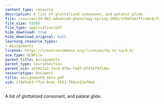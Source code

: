 ```yaml
---
content_type: resource
description: A list of glottalized consonant, and palatal glide.
file: /courses/24-962-advanced-phonology-spring-2005/1f0dfe63ffce0c6cf65376bce13ef0eb_assignment9_data.pdf
file_size: 65585
file_type: application/pdf
hide_download: true
hide_download_original: null
learning_resource_types:
- Assignments
license: https://creativecommons.org/licenses/by-nc-sa/4.0/
ocw_type: OCWFile
parent_title: Assignments
parent_type: CourseSection
parent_uid: a29922a1-7ac8-0f6e-f4d7-d7d1b79f14bc
resourcetype: Document
title: assignment9_data.pdf
uid: 1f0dfe63-ffce-0c6c-f653-76bce13ef0eb
---
```

A list of glottalized consonant, and palatal glide.
